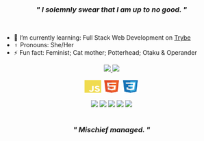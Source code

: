 ### <div align="center"> <em>" I solemnly swear that I am up to no good. " </em> </div>
<br>

- 🌱   I’m currently learning: Full Stack Web Development on <a href="https://www.betrybe.com/" target="_blank"> Trybe </a>
- ♀️ Pronouns: She/Her 
- ⚡    Fun fact: Feminist; Cat mother; Potterhead; Otaku & Operander

<div align="center">
  <a href="https://www.linkedin.com/in/laura-lana/" target="_blank"> 
  <img height="180em" src="https://github-readme-stats.vercel.app/api?username=lauralana&show_icons=true&theme=ocean_dark&include_all_commits=true&count_private=true"/>
  <img height="180em" src="https://github-readme-stats.vercel.app/api/top-langs/?username=lauralana&layout=compact&langs_count=7&theme=ocean_dark"/></a>
    
<!--   <img align="right" alt="Jinx-pic" height="150" style="border-radius:50px" src="https://images6.alphacoders.com/119/1193325.jpg">
</div> -->

  <div style="display: inline_block"><br>
  <img align="center" alt="Laura-Js" height="30" width="40" src="https://raw.githubusercontent.com/devicons/devicon/master/icons/javascript/javascript-plain.svg">
<!--   <img align="center" alt="Laura-Ts" height="30" width="40" src="https://raw.githubusercontent.com/devicons/devicon/master/icons/typescript/typescript-plain.svg"> -->
<!--   <img align="center" alt="Laura-React" height="30" width="40" src="https://raw.githubusercontent.com/devicons/devicon/master/icons/react/react-original.svg"> -->
  <img align="center" alt="Laura-HTML" height="30" width="40" src="https://raw.githubusercontent.com/devicons/devicon/master/icons/html5/html5-original.svg">
  <img align="center" alt="Laura-CSS" height="30" width="40" src="https://raw.githubusercontent.com/devicons/devicon/master/icons/css3/css3-original.svg">
<!--   <img align="center" alt="Laura-Python" height="30" width="40" src="https://raw.githubusercontent.com/devicons/devicon/master/icons/python/python-original.svg"> -->
  
</div>
  
  <br>
 
<div> 
  <a href="https://www.instagram.com/lauhlana/" target="_blank"><img src="https://img.shields.io/badge/-Instagram-%23E4405F?style=for-the-badge&logo=instagram&logoColor=white" target="_blank"></a>
 	<a href="https://twitter.com/lauhlana" target="_blank"><img src="https://img.shields.io/badge/Twitter-1DA1F2?style=for-the-badge&logo=twitter&logoColor=white" target="_blank"></a>
 <a href="https://br.pinterest.com/lauhlana/_saved/" target="_blank"><img src="https://img.shields.io/badge/-Pinterest-FF0000?style=for-the-badge&logo=pinterest&logoColor=white" target="_blank"></a> 
  <a href="https://www.linkedin.com/in/laura-lana/" target="_blank"><img src="https://img.shields.io/badge/-LinkedIn-%230077B5?style=for-the-badge&logo=linkedin&logoColor=white" target="_blank"></a> 
  <a href="https://letterboxd.com/lauhlana/" target="_blank"> <img src="https://img.shields.io/badge/-Letterboxd-03A61C?style=for-the-badge&logo=audi&logoColor=white" target="_blank"> </a>
</div>
  <br>
   <h3 align="center"> <em> " Mischief managed. " </em> </h3>
